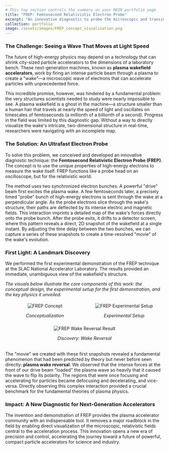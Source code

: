 ```yaml
---
# This top section controls the summary on your MAIN portfolio page
title: "FREP: Femtosecond Relativistic Electron Probe"
excerpt: "An innovative diagnostic to probe the microscopic and transient plasma wakefields with micrometer and femtosecond spatialtemporal resolution."
collection: portfolio
image: /assets/images/FREP_concept_visualization.png
---
```


### The Challenge: Seeing a Wave That Moves at Light Speed

The future of high-energy physics may depend on a technology that can shrink city-sized particle accelerators to the dimensions of a laboratory bench. These next-generation machines, known as **plasma wakefield accelerators**, work by firing an intense particle beam through a plasma to create a "wake"—a microscopic wave of electrons that can accelerate particles with unprecedented force.

This incredible promise, however, was hindered by a fundamental problem: the very structures scientists needed to study were nearly impossible to see. A plasma wakefield is a ghost in the machine—a structure smaller than a human hair that travels at nearly the speed of light and oscillates on timescales of femtoseconds (a millionth of a billionth of a second). Progress in the field was limited by this diagnostic gap. Without a way to directly visualize the wake's intricate, two-dimensional structure in real-time, researchers were navigating with an incomplete map.

### The Solution: An Ultrafast Electron Probe

To solve this problem, we conceived and developed an innovative diagnostic technique: the **Femtosecond Relativistic Electron Probe (FREP)**. The concept is to use the unique properties of high-energy electrons to measure the wake itself. FREP functions like a probe head on an oscilloscope, but for the relativistic world.

The method uses two synchronized electron bunches. A powerful "drive" beam first excites the plasma wake. A few femtoseconds later, a precisely timed "probe" bunch of high-energy electrons is sent through the wake at a perpendicular angle. As the probe electrons slice through the wake's structure, their paths are deflected by its intense electric and magnetic fields. This interaction imprints a detailed map of the wake's forces directly onto the probe bunch. After the probe exits, it drifts to a detector screen, where this pattern reveals a direct, 2D snapshot of the wakefield at a single instant. By adjusting the time delay between the two bunches, we can capture a series of these snapshots to create a time-resolved "movie" of the wake's evolution.

### First Light: A Landmark Discovery

We performed the first experimental demonstration of the FREP technique at the SLAC National Accelerator Laboratory. The results provided an immediate, unambiguous view of the wakefield's structure.

*The visuals below illustrate the core components of this work: the conceptual design, the experimental setup for the first demonstration, and the key physics it unveiled.*

<div style="display: flex; flex-wrap: wrap; justify-content: space-between; text-align: center;">
  <div style="flex: 1; min-width: 200px; padding: 5px;">
    <img src="/assets/images/frep-concept.png" alt="FREP Concept">
    <p><em>Conceptualization</em></p>
  </div>
  <div style="flex: 1; min-width: 200px; padding: 5px;">
    <img src="/assets/images/frep-setup.png" alt="FREP Experimental Setup">
    <p><em>Experimental Setup</em></p>
  </div>
  <div style="flex: 1; min-width: 200px; padding: 5px;">
    <img src="/assets/images/frep-result.png" alt="FREP Wake Reversal Result">
    <p><em>Discovery: Wake Reversal</em></p>
  </div>
</div>

The "movie" we created with these first snapshots revealed a fundamental phenomenon that had been predicted by theory but never before seen directly: **plasma wake reversal**. We observed that the intense forces at the front of our drive beam "loaded" the plasma wave so heavily that it caused the wave to flip its polarity. The regions that were once focusing and accelerating for particles became defocusing and decelerating, and vice-versa. Directly observing this complex interaction provided a crucial benchmark for the fundamental theories of plasma physics.

### Impact: A New Diagnostic for Next-Generation Accelerators

The invention and demonstration of FREP provides the plasma accelerator community with an indispensable tool. It removes a major roadblock in the field by enabling direct visualization of the microscopic, relativistic fields central to the acceleration process. This innovation opens a new era of precision and control, accelerating the journey toward a future of powerful, compact particle accelerators for science and industry.
